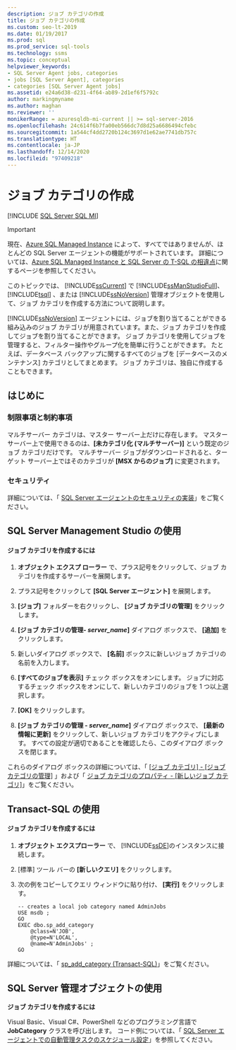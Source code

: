 ```yaml
---
description: ジョブ カテゴリの作成
title: ジョブ カテゴリの作成
ms.custom: seo-lt-2019
ms.date: 01/19/2017
ms.prod: sql
ms.prod_service: sql-tools
ms.technology: ssms
ms.topic: conceptual
helpviewer_keywords:
- SQL Server Agent jobs, categories
- jobs [SQL Server Agent], categories
- categories [SQL Server Agent jobs]
ms.assetid: e24a6d38-d231-4f64-ab89-2d1ef6f5792c
author: markingmyname
ms.author: maghan
ms.reviewer: ''
monikerRange: = azuresqldb-mi-current || >= sql-server-2016
ms.openlocfilehash: 24c614f6b7fa00eb566dc7d8d25a6686494cfebc
ms.sourcegitcommit: 1a544cf4dd2720b124c3697d1e62ae7741db757c
ms.translationtype: HT
ms.contentlocale: ja-JP
ms.lasthandoff: 12/14/2020
ms.locfileid: "97409218"
---
```

# <a name="create-a-job-category"></a>ジョブ カテゴリの作成
[!INCLUDE [SQL Server SQL MI](../../includes/applies-to-version/sql-asdbmi.md)]

> [!IMPORTANT]  
> 現在、[Azure SQL Managed Instance](/azure/sql-database/sql-database-managed-instance) によって、すべてではありませんが、ほとんどの SQL Server エージェントの機能がサポートされています。 詳細については、[Azure SQL Managed Instance と SQL Server の T-SQL の相違点](/azure/sql-database/sql-database-managed-instance-transact-sql-information#sql-server-agent)に関するページを参照してください。

このトピックでは、 [!INCLUDE[ssCurrent](../../includes/sscurrent-md.md)] で [!INCLUDE[ssManStudioFull](../../includes/ssmanstudiofull-md.md)]、 [!INCLUDE[tsql](../../includes/tsql-md.md)] 、または [!INCLUDE[ssNoVersion](../../includes/ssnoversion-md.md)] 管理オブジェクトを使用して、ジョブ カテゴリを作成する方法について説明します。  
  
[!INCLUDE[ssNoVersion](../../includes/ssnoversion-md.md)] エージェントには、ジョブを割り当てることができる組み込みのジョブ カテゴリが用意されています。また、ジョブ カテゴリを作成してジョブを割り当てることができます。 ジョブ カテゴリを使用してジョブを管理すると、フィルター操作やグループ化を簡単に行うことができます。 たとえば、データベース バックアップに関するすべてのジョブを [データベースのメンテナンス] カテゴリとしてまとめます。 ジョブ カテゴリは、独自に作成することもできます。  
  
## <a name="before-you-begin"></a><a name="BeforeYouBegin"></a>はじめに  
  
### <a name="limitations-and-restrictions"></a><a name="Restrictions"></a>制限事項と制約事項  
マルチサーバー カテゴリは、マスター サーバー上だけに存在します。 マスター サーバー上で使用できるのは、**[未カテゴリ化 (マルチサーバー)]** という既定のジョブ カテゴリだけです。 マルチサーバー ジョブがダウンロードされると、ターゲット サーバー上ではそのカテゴリが **[MSX からのジョブ]** に変更されます。  
  
### <a name="security"></a><a name="Security"></a>セキュリティ  
詳細については、「 [SQL Server エージェントのセキュリティの実装](../../ssms/agent/implement-sql-server-agent-security.md)」をご覧ください。  
  
## <a name="using-sql-server-management-studio"></a><a name="SSMS"></a>SQL Server Management Studio の使用  
  
#### <a name="to-create-a-job-category"></a>ジョブ カテゴリを作成するには  
  
1.  **オブジェクト エクスプ ローラー** で、プラス記号をクリックして、ジョブ カテゴリを作成するサーバーを展開します。  
  
2.  プラス記号をクリックして **[SQL Server エージェント]** を展開します。  
  
3.  **[ジョブ]** フォルダーを右クリックし、 **[ジョブ カテゴリの管理]** をクリックします。  
  
4.  **[ジョブ カテゴリの管理- _server_name_]** ダイアログ ボックスで、 **[追加]** をクリックします。  
  
5.  新しいダイアログ ボックスで、 **[名前]** ボックスに新しいジョブ カテゴリの名前を入力します。  
  
6.  **[すべてのジョブを表示]** チェック ボックスをオンにします。 ジョブに対応するチェック ボックスをオンにして、新しいカテゴリのジョブを 1 つ以上選択します。  
  
7.  **[OK]** をクリックします。  
  
8.  **[ジョブ カテゴリの管理 - _server_name_]** ダイアログ ボックスで、 **[最新の情報に更新]** をクリックして、新しいジョブ カテゴリをアクティブにします。 すべての設定が適切であることを確認したら、このダイアログ ボックスを閉じます。  
  
これらのダイアログ ボックスの詳細については、「 [[ジョブ カテゴリ] - [ジョブ カテゴリの管理]](../../ssms/agent/job-categories-manage-job-categories.md) 」および「 [ジョブ カテゴリのプロパティ - [新しいジョブ カテゴリ]](../../ssms/agent/job-categories-properties-new-job-category.md)」をご覧ください。  
  
## <a name="using-transact-sql"></a><a name="TSQL"></a>Transact-SQL の使用  
  
#### <a name="to-create-a-job-category"></a>ジョブ カテゴリを作成するには  
  
1.  **オブジェクト エクスプローラー** で、 [!INCLUDE[ssDE](../../includes/ssde_md.md)]のインスタンスに接続します。  
  
2.  [標準] ツール バーの **[新しいクエリ]** をクリックします。  
  
3.  次の例をコピーしてクエリ ウィンドウに貼り付け、 **[実行]** をクリックします。  
  
    ```  
    -- creates a local job category named AdminJobs   
    USE msdb ;  
    GO  
    EXEC dbo.sp_add_category  
        @class=N'JOB',  
        @type=N'LOCAL',  
        @name=N'AdminJobs' ;  
    GO  
    ```  
  
詳細については、「 [sp_add_category (Transact-SQL)](../../relational-databases/system-stored-procedures/sp-add-category-transact-sql.md)」をご覧ください。  
  
## <a name="using-sql-server-management-objects"></a><a name="SMO"></a>SQL Server 管理オブジェクトの使用  
**ジョブ カテゴリを作成するには**  
  
Visual Basic、Visual C#、PowerShell などのプログラミング言語で **JobCategory** クラスを呼び出します。 コード例については、「 [SQL Server エージェントでの自動管理タスクのスケジュール設定](../../relational-databases/server-management-objects-smo/tasks/scheduling-automatic-administrative-tasks-in-sql-server-agent.md)」を参照してください。  
